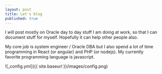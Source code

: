 ```yaml
---
layout: post
title: Let's blog
published: true
---
```


I will post mostly on Oracle day to day stuff I am doing at work, so that I can document stuff for myself. Hopefully it can help other people also.

My core job is system engineer / Oracle DBA but I also spend a lot of time programming in React (or angular) and PHP (or nodejs). My currently favorite programming language is javascript.


![_config.yml]({{ site.baseurl }}/images/config.png)
